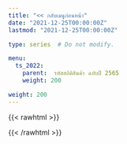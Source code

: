 ```yaml
---
title: "<< กลับเมนูก่อนหน้า"
date: "2021-12-25T00:00:00Z"
lastmod: "2021-12-25T00:00:00Z"

type: series  # Do not modify.

menu:
  ts_2022:
    parent:  รหัสสถิติสินค้า ฉบับปี 2565
    weight: 200

weight: 200
---
```


{{< rawhtml >}}
<script> 
 location.replace("/KM/customs/pages/tariff/")  
</script>
{{< /rawhtml >}}